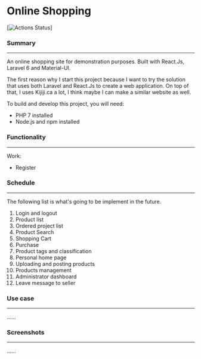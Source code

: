 # Online Shopping
[![Actions Status](https://github.com/andywang0625/OnlineShopping/workflows/React%20Frontend%20CI/badge.svg)]
### Summary

-------------------------------------------------

An online shopping site for demonstration purposes. Built with React.Js, Laravel 6 and Material-UI.

The first reason why I start this project because I want to try the solution that uses both Laravel and React.Js to create a web application. On top of that, I uses Kijiji.ca a lot, I think maybe I can make a similar website as well. 

To build and develop this project, you will need:

- PHP 7 installed
- Node.js and npm installed



### Functionality

----------------------------------

Work:

- Register



### Schedule

------------------------------------------------

The following list is what's going to be implement in the future.

1. Login and logout
2. Product list
3. Ordered project list
4. Product Search
5. Shopping Cart
6. Purchase
7. Product tags and classification
8. Personal home page
9. Uploading and posting products
10. Products management
11. Administrator dashboard
12. Leave message to seller



### Use case

--------------------------------------------------

......



### Screenshots

---------------------------------------

......
